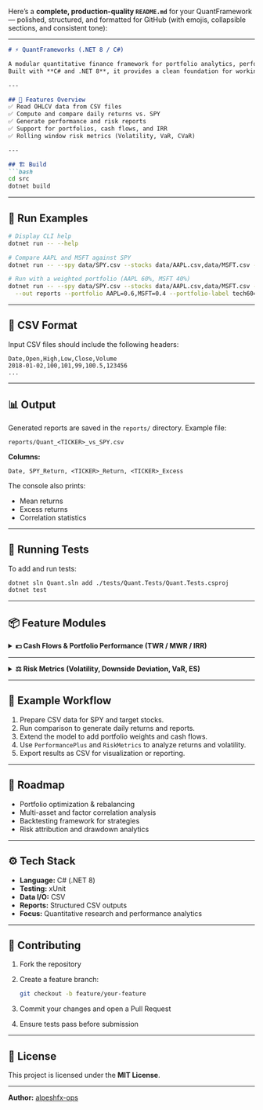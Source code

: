 Here’s a **complete, production-quality `README.md`** for your QuantFramework — polished, structured, and formatted for GitHub (with emojis, collapsible sections, and consistent tone):

---

````markdown
# ⚡ QuantFrameworks (.NET 8 / C#)

A modular quantitative finance framework for portfolio analytics, performance measurement, and risk assessment.  
Built with **C# and .NET 8**, it provides a clean foundation for working with OHLCV data, calculating returns, building portfolios, and extending into advanced analytics.

---

## 🧩 Features Overview
✅ Read OHLCV data from CSV files  
✅ Compute and compare daily returns vs. SPY  
✅ Generate performance and risk reports  
✅ Support for portfolios, cash flows, and IRR  
✅ Rolling window risk metrics (Volatility, VaR, CVaR)

---

## 🏗️ Build
```bash
cd src
dotnet build
````

---

## 🚀 Run Examples

```bash
# Display CLI help
dotnet run -- --help

# Compare AAPL and MSFT against SPY
dotnet run -- --spy data/SPY.csv --stocks data/AAPL.csv,data/MSFT.csv --from 2018-01-01 --out reports

# Run with a weighted portfolio (AAPL 60%, MSFT 40%)
dotnet run -- --spy data/SPY.csv --stocks data/AAPL.csv,data/MSFT.csv --from 2020-01-01 \
  --out reports --portfolio AAPL=0.6,MSFT=0.4 --portfolio-label tech6040
```

---

## 📄 CSV Format

Input CSV files should include the following headers:

```
Date,Open,High,Low,Close,Volume
2018-01-02,100,101,99,100.5,123456
...
```

---

## 📊 Output

Generated reports are saved in the `reports/` directory.
Example file:

```
reports/Quant_<TICKER>_vs_SPY.csv
```

**Columns:**

```
Date, SPY_Return, <TICKER>_Return, <TICKER>_Excess
```

The console also prints:

* Mean returns
* Excess returns
* Correlation statistics

---

## 🧪 Running Tests

To add and run tests:

```bash
dotnet sln Quant.sln add ./tests/Quant.Tests/Quant.Tests.csproj
dotnet test
```

---

## 📦 Feature Modules

<details>
<summary><b>💵 Cash Flows & Portfolio Performance (TWR / MWR / IRR)</b></summary>

Adds support for portfolio performance metrics using time-weighted and money-weighted returns.

**Modules:**

* `Quant.Models.CashFlow`, `Quant.Models.DailyRecord`
* `Quant.Analytics.PerformancePlus`

  * `TimeWeightedReturns(records)` → Returns daily TWR list + linked total
  * `IRR(flows, terminalDate, terminalValue)` → Annualized MWR/IRR (365-day basis)
* `Quant.Ledger`

  * `Trade`, `PositionSnapshot`
  * `PnlEngine.BuildDailySeries(trades, prices, initialCash, cashFlows)` → `List<DailyRecord>`
* `Quant.Reports.DailyRecordCsv` → Writes `Date,Value,ExternalFlow`

</details>

---

<details>
<summary><b>⚖️ Risk Metrics (Volatility, Downside Deviation, VaR, ES)</b></summary>

Provides advanced risk analytics for return series and portfolios.

**Modules:**

* `Quant.Analytics.RiskMetrics`

  * `Volatility(returns)` – Sample standard deviation
  * `DownsideDeviation(returns, mar=0)` – Downside risk vs minimum acceptable return
  * `VaR(returns, alpha)` – Value-at-Risk (positive loss)
  * `CVar(returns, alpha)` – Conditional VaR / Expected Shortfall
  * `Rolling(series, window, alpha)` – Rolling risk snapshots over fixed windows
* `Quant.Models.RiskSnapshot`
* `Quant.Reports.RiskCsv`

**Example:**

```csharp
var snaps = RiskMetrics.Rolling(spyReturns, 252, 0.05);
RiskCsv.Write(Path.Combine("reports", "risk_spy_252.csv"), snaps);
```

</details>

---

## 📘 Example Workflow

1. Prepare CSV data for SPY and target stocks.
2. Run comparison to generate daily returns and reports.
3. Extend the model to add portfolio weights and cash flows.
4. Use `PerformancePlus` and `RiskMetrics` to analyze returns and volatility.
5. Export results as CSV for visualization or reporting.

---

## 🧭 Roadmap

* Portfolio optimization & rebalancing
* Multi-asset and factor correlation analysis
* Backtesting framework for strategies
* Risk attribution and drawdown analytics

---

## ⚙️ Tech Stack

* **Language:** C# (.NET 8)
* **Testing:** xUnit
* **Data I/O:** CSV
* **Reports:** Structured CSV outputs
* **Focus:** Quantitative research and performance analytics

---

## 🤝 Contributing

1. Fork the repository
2. Create a feature branch:

   ```bash
   git checkout -b feature/your-feature
   ```
3. Commit your changes and open a Pull Request
4. Ensure tests pass before submission

---

## 🧾 License

This project is licensed under the **MIT License**.

---

**Author:** [alpeshfx-ops](https://github.com/alpeshfx-ops/quant-framework)
